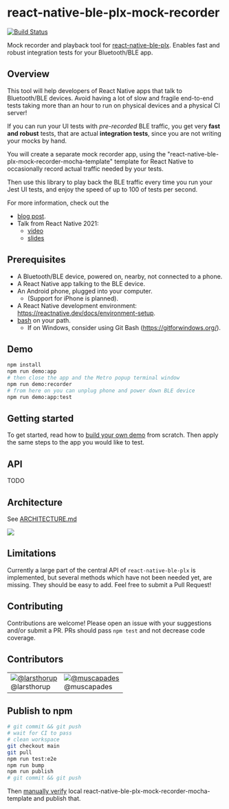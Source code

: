 # react-native-ble-plx-mock-recorder

[![Build Status](https://github.com/larsthorup/react-native-ble-plx-mock-recorder/actions/workflows/ci.yml/badge.svg)](https://github.com/larsthorup/react-native-ble-plx-mock-recorder/actions/workflows/ci.yml)

Mock recorder and playback tool for [react-native-ble-plx](https://www.npmjs.com/package/react-native-ble-plx).
Enables fast and robust integration tests for your Bluetooth/BLE app.

## Overview

This tool will help developers of React Native apps that talk to Bluetooth/BLE devices. Avoid having a lot of slow and fragile end-to-end tests taking more than an hour to run on physical devices and a physical CI server!

If you can run your UI tests with _pre-recorded_ BLE traffic, you get very **fast and robust** tests, that are actual **integration tests**, since you are not writing your mocks by hand.

You will create a separate mock recorder app, using the "react-native-ble-plx-mock-recorder-mocha-template" template for React Native to occasionally record actual traffic needed by your tests.

Then use this library to play back the BLE traffic every time you run your Jest UI tests, and enjoy the speed of up to 100 of tests per second.

For more information, check out the 
- [blog post](https://www.fullstackagile.eu/2021/06/24/bluetooth-ble-mock-recorder/).
- Talk from React Native 2021:
  - [video](https://www.youtube.com/watch?v=LKj2CCfxX8A)
  - [slides](https://www.fullstackagile.eu/2021/09/02/react-native-bluetooth-ble-mock-recording/bluetooth-mock-recording-reactnativeeu-2021-09-02-publish.pdf)

## Prerequisites

- A Bluetooth/BLE device, powered on, nearby, not connected to a phone.
- A React Native app talking to the BLE device.
- An Android phone, plugged into your computer.
  - (Support for iPhone is planned).
- A React Native development environment: https://reactnative.dev/docs/environment-setup.
- [bash](https://www.gnu.org/software/bash/) on your path.
  - If on Windows, consider using Git Bash (https://gitforwindows.org/).

## Demo

```bash
npm install
npm run demo:app
# then close the app and the Metro popup terminal window
npm run demo:recorder
# from here on you can unplug phone and power down BLE device
npm run demo:app:test
```

## Getting started

To get started, read how to [build your own demo](https://github.com/larsthorup/react-native-ble-plx-mock-recorder/tree/main/demo) from scratch. Then apply the same steps to the app you would like to test.

## API

TODO

## Architecture

See [ARCHITECTURE.md](https://github.com/larsthorup/react-native-ble-plx-mock-recorder/tree/main/ARCHITECTURE.md)

![](./ble-mock-recorder-diagram-overview-small.png)

## Limitations

Currently a large part of the central API of `react-native-ble-plx` is implemented, but several methods which have not been needed yet, are missing. They should be easy to add. Feel free to submit a Pull Request!

## Contributing

Contributions are welcome! Please open an issue with your suggestions and/or submit a PR. PRs should pass `npm test` and not decrease code coverage.

## Contributors

|                                                                                                                            |                                                                                                                                                                                                                                                                                                                                                                                                                                                                                                |
| -------------------------------------------------------------------------------------------------------------------------- | ---------------------------------------------------------------------------------------------------------------------------------------------------------------------------------------------------------------------------------------------------------------------------------------------------------------------------------------------------------------------------------------------------------------------------------------------------------------------------------------------- |
| [![@larsthorup](https://avatars.githubusercontent.com/u/1202959?s=60&v=4)](https://github.com/larsthorup) <br> @larsthorup | [![@muscapades](https://camo.githubusercontent.com/45f7f93df10d0bd0f9044ccb9a54a4346ddf27560515c37cee2d6e9fc52945fb/68747470733a2f2f312e67726176617461722e636f6d2f6176617461722f36323038636564356562343237653036656566376666306337613237666636353f643d68747470732533412532462532466769746875622e6769746875626173736574732e636f6d253246696d6167657325324667726176617461727325324667726176617461722d757365722d3432302e706e6726723d6726733d3634)](https://github.com/muscapades) <br> @muscapades |

## Publish to npm

```bash
# git commit && git push
# wait for CI to pass
# clean workspace
git checkout main
git pull
npm run test:e2e
npm run bump
npm run publish
# git commit && git push
```

Then [manually verify](https://github.com/larsthorup/react-native-ble-plx-mock-recorder/tree/main/packages/react-native-ble-plx-mock-recorder-mocha-template/README.md) local react-native-ble-plx-mock-recorder-mocha-template and publish that.
